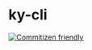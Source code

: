 # ky-cli

[![Commitizen friendly](https://img.shields.io/badge/commitizen-friendly-brightgreen.svg)](http://commitizen.github.io/cz-cli/)
